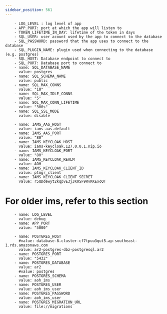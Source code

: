 ```yaml
---
sidebar_position: 561
---
```

        - LOG_LEVEL : log level of app 
        - APP_PORT: port at which the app will listen to 
        - TOKEN_LIFETIME_IN_DAY: lifetime of the token in days
        - SQL_USER: user acount used by the app to connect to the database
        - SQL_PASSWORD: password that the app uses to connect to the database
        - SQL_PLUGIN_NAME: plugin used when connecting to the database (e.g. postgres)
        - SQL_HOST: Database endpoint to connect to 
        - SQL_PORT: Database port to connect to 
        - name: SQL_DATABASE_NAME
          value: postgres
        - name: SQL_SCHEMA_NAME
          value: public
        - name: SQL_MAX_CONNS
          value: "10"
        - name: SQL_MAX_IDLE_CONNS
          value: "5"
        - name: SQL_MAX_CONN_LIFETIME
          value: "300s"
        - name: SQL_SSL_MODE
          value: disable

        - name: IAMS_AAS_HOST
          value: iams-aas.default
        - name: IAMS_AAS_PORT
          value: "80"
        - name: IAMS_KEYCLOAK_HOST
          value: iams-keycloak.127.0.0.1.nip.io
        - name: IAMS_KEYCLOAK_PORT
          value: "80"
        - name: IAMS_KEYCLOAK_REALM
          value: AOH
        - name: IAMS_KEYCLOAK_CLIENT_ID
          value: ptmgr_client
        - name: IAMS_KEYCLOAK_CLIENT_SECRET
          value: r5QDdewyt2kqpvE3jJK0SF9RvKKExoQT





# For older ims, refer to this section 
        - name: LOG_LEVEL
          value: debug
        - name: APP_PORT
          value: "5000"

        - name: POSTGRES_HOST
          #value: database-8.cluster-cf7tpuu3qut5.ap-southeast-1.rds.amazonaws.com
          value: ar2-postgres-dbz-postgresql.ar2
        - name: POSTGRES_PORT
          value: "5432"
        - name: POSTGRES_DATABASE
          value: ar2
          #value: postgres
        - name: POSTGRES_SCHEMA
          value: aoh_ims
        - name: POSTGRES_USER
          value: aoh_ims_user
        - name: POSTGRES_PASSWORD
          value: aoh_ims_user
        - name: POSTGRES_MIGRATION_URL
          value: file://migrations

